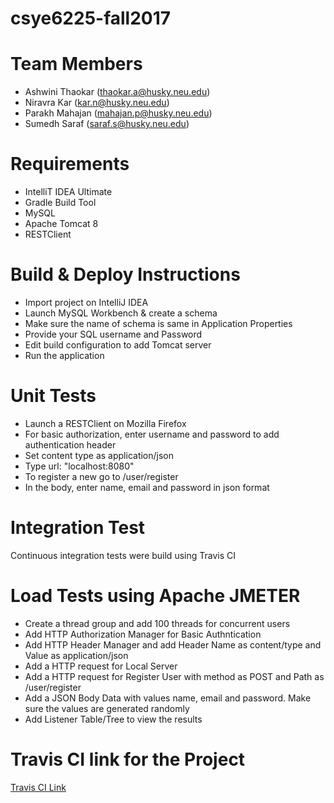 # csye6225-fall2017
# Team Members #
* Ashwini Thaokar (thaokar.a@husky.neu.edu)
* Niravra Kar (kar.n@husky.neu.edu)
* Parakh Mahajan (mahajan.p@husky.neu.edu)
* Sumedh Saraf (saraf.s@husky.neu.edu)
# Requirements #
* IntelliT IDEA Ultimate
* Gradle Build Tool
* MySQL 
* Apache Tomcat 8
* RESTClient
# Build & Deploy Instructions #
* Import project on IntelliJ IDEA 
* Launch MySQL Workbench & create a schema
* Make sure the name of schema is same in Application Properties
* Provide your SQL username and Password
* Edit build configuration to add Tomcat server 
* Run the application
# Unit Tests #
* Launch a RESTClient on Mozilla Firefox
* For basic authorization, enter username and password to add authentication header
* Set content type as application/json
* Type url: "localhost:8080"
* To register a new go to /user/register
* In the body, enter name, email and password in json format
# Integration Test #
Continuous integration tests were build using Travis CI
# Load Tests using Apache JMETER #
* Create a thread group and add 100 threads for concurrent users  
* Add HTTP Authorization Manager for Basic Authntication 
* Add HTTP Header Manager and add Header Name as content/type and Value as application/json
* Add a HTTP request for Local Server
* Add a HTTP request for Register User with method as POST and Path as /user/register
* Add a JSON Body Data with values name, email and password. Make sure the values are generated randomly
* Add Listener Table/Tree to view the results
# Travis CI link for the Project #
[Travis CI Link](https://travis-ci.com/Niravra/csye6225-fall2017)